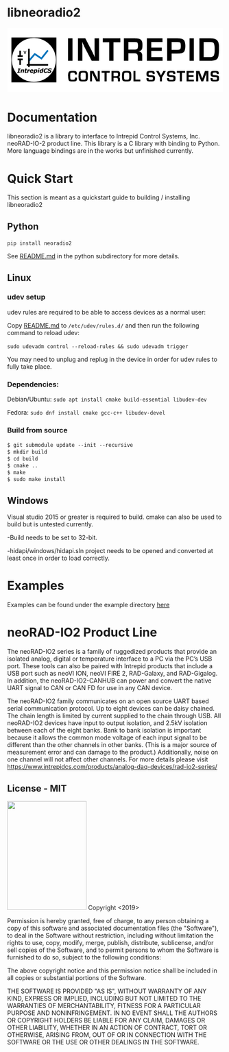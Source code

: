 # libneoradio2
![Intrepid Control Systems, Inc.](IntrepidCS_logo.png)

# Documentation

libneoradio2 is a library to interface to Intrepid Control Systems, Inc. neoRAD-IO-2 product line. This library is a C library with binding to Python. More language bindings are in the works but unfinished currently.


# Quick Start

This section is meant as a quickstart guide to building / installing libneoradio2


## Python

`pip install neoradio2`

See [README.md](python/) in the python subdirectory for more details.


## Linux

### udev setup

udev rules are required to be able to access devices as a normal user:

Copy [README.md](99-intrepidcs.rules) to `/etc/udev/rules.d/` and then run the following command to reload udev:

`sudo udevadm control --reload-rules && sudo udevadm trigger`

You may need to unplug and replug in the device in order for udev rules to fully take place.

### Dependencies:

Debian/Ubuntu: `sudo apt install cmake build-essential libudev-dev`

Fedora: `sudo dnf install cmake gcc-c++ libudev-devel`

### Build from source
```
$ git submodule update --init --recursive
$ mkdir build
$ cd build
$ cmake ..
$ make
$ sudo make install
```

## Windows

Visual studio 2015 or greater is required to build. cmake can also be used to build but is untested currently.

 -Build needs to be set to 32-bit.

 -hidapi/windows/hidapi.sln project needs to be opened and converted at least once in order to load correctly.


# Examples

Examples can be found under the example directory [here](example/) 

# neoRAD-IO2 Product Line

The neoRAD-IO2 series is a family of ruggedized products that provide an isolated analog, digital or temperature interface to a PC via the PC’s USB port. These tools can also be paired with Intrepid products that include a USB port such as neoVI ION, neoVI FIRE 2, RAD-Galaxy, and RAD-Gigalog. In addition, the neoRAD-IO2-CANHUB can power and convert the native UART signal to CAN or CAN FD for use in any CAN device.

The neoRAD-IO2 family communicates on an open source UART based serial communication protocol. Up to eight devices can be daisy chained. The chain length is limited by current supplied to the chain through USB. All neoRAD-IO2 devices have input to output isolation, and 2.5kV isolation between each of the eight banks. Bank to bank isolation is important because it allows the common mode voltage of each input signal to be different than the other channels in other banks. (This is a major source of measurement error and can damage to the product.) Additionally, noise on one channel will not affect other channels. For more details please visit https://www.intrepidcs.com/products/analog-daq-devices/rad-io2-series/

## License - MIT

<img src="https://opensource.org/files/OSI_Approved_License.png" width="185" height="254">
Copyright <2019> <Intrepid Control Systems, Inc.>

Permission is hereby granted, free of charge, to any person obtaining a copy of this software and associated documentation files (the "Software"), to deal in the Software without restriction, including without limitation the rights to use, copy, modify, merge, publish, distribute, sublicense, and/or sell copies of the Software, and to permit persons to whom the Software is furnished to do so, subject to the following conditions:

The above copyright notice and this permission notice shall be included in all copies or substantial portions of the Software.

THE SOFTWARE IS PROVIDED "AS IS", WITHOUT WARRANTY OF ANY KIND, EXPRESS OR IMPLIED, INCLUDING BUT NOT LIMITED TO THE WARRANTIES OF MERCHANTABILITY, FITNESS FOR A PARTICULAR PURPOSE AND NONINFRINGEMENT. IN NO EVENT SHALL THE AUTHORS OR COPYRIGHT HOLDERS BE LIABLE FOR ANY CLAIM, DAMAGES OR OTHER LIABILITY, WHETHER IN AN ACTION OF CONTRACT, TORT OR OTHERWISE, ARISING FROM, OUT OF OR IN CONNECTION WITH THE SOFTWARE OR THE USE OR OTHER DEALINGS IN THE SOFTWARE.
